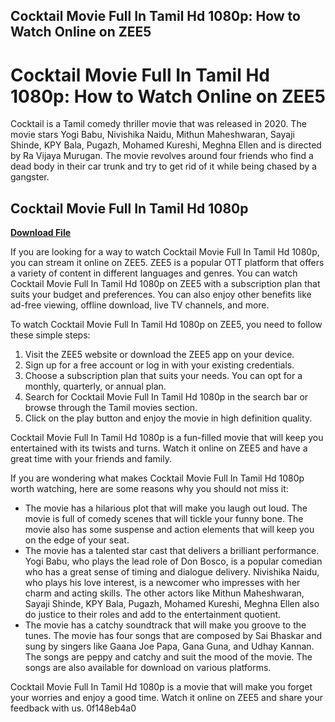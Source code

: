 ## Cocktail Movie Full In Tamil Hd 1080p: How to Watch Online on ZEE5

  
# Cocktail Movie Full In Tamil Hd 1080p: How to Watch Online on ZEE5
 
Cocktail is a Tamil comedy thriller movie that was released in 2020. The movie stars Yogi Babu, Nivishika Naidu, Mithun Maheshwaran, Sayaji Shinde, KPY Bala, Pugazh, Mohamed Kureshi, Meghna Ellen and is directed by Ra Vijaya Murugan. The movie revolves around four friends who find a dead body in their car trunk and try to get rid of it while being chased by a gangster.
 
## Cocktail Movie Full In Tamil Hd 1080p


[**Download File**](https://sormindpestna.blogspot.com/?download=2tLTKW)

 
If you are looking for a way to watch Cocktail Movie Full In Tamil Hd 1080p, you can stream it online on ZEE5. ZEE5 is a popular OTT platform that offers a variety of content in different languages and genres. You can watch Cocktail Movie Full In Tamil Hd 1080p on ZEE5 with a subscription plan that suits your budget and preferences. You can also enjoy other benefits like ad-free viewing, offline download, live TV channels, and more.
 
To watch Cocktail Movie Full In Tamil Hd 1080p on ZEE5, you need to follow these simple steps:
 
1. Visit the ZEE5 website or download the ZEE5 app on your device.
2. Sign up for a free account or log in with your existing credentials.
3. Choose a subscription plan that suits your needs. You can opt for a monthly, quarterly, or annual plan.
4. Search for Cocktail Movie Full In Tamil Hd 1080p in the search bar or browse through the Tamil movies section.
5. Click on the play button and enjoy the movie in high definition quality.

Cocktail Movie Full In Tamil Hd 1080p is a fun-filled movie that will keep you entertained with its twists and turns. Watch it online on ZEE5 and have a great time with your friends and family.
  
If you are wondering what makes Cocktail Movie Full In Tamil Hd 1080p worth watching, here are some reasons why you should not miss it:

- The movie has a hilarious plot that will make you laugh out loud. The movie is full of comedy scenes that will tickle your funny bone. The movie also has some suspense and action elements that will keep you on the edge of your seat.
- The movie has a talented star cast that delivers a brilliant performance. Yogi Babu, who plays the lead role of Don Bosco, is a popular comedian who has a great sense of timing and dialogue delivery. Nivishika Naidu, who plays his love interest, is a newcomer who impresses with her charm and acting skills. The other actors like Mithun Maheshwaran, Sayaji Shinde, KPY Bala, Pugazh, Mohamed Kureshi, Meghna Ellen also do justice to their roles and add to the entertainment quotient.
- The movie has a catchy soundtrack that will make you groove to the tunes. The movie has four songs that are composed by Sai Bhaskar and sung by singers like Gaana Joe Papa, Gana Guna, and Udhay Kannan. The songs are peppy and catchy and suit the mood of the movie. The songs are also available for download on various platforms.

Cocktail Movie Full In Tamil Hd 1080p is a movie that will make you forget your worries and enjoy a good time. Watch it online on ZEE5 and share your feedback with us.
 0f148eb4a0
